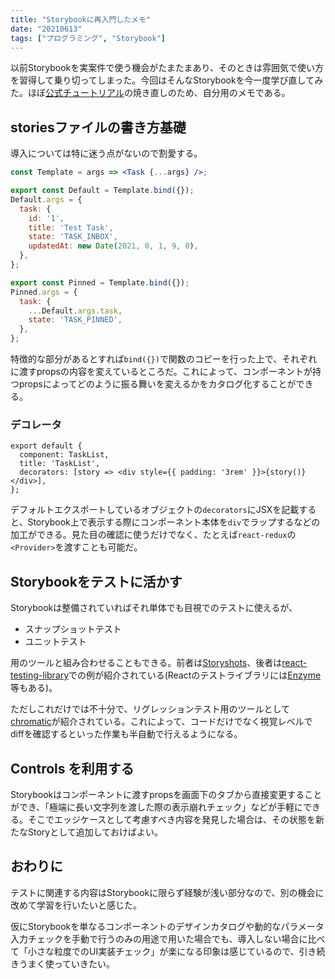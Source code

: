 ```yaml
---
title: "Storybookに再入門したメモ"
date: "20210613"
tags: ["プログラミング", "Storybook"]
---
```


以前Storybookを実案件で使う機会がたまたまあり、そのときは雰囲気で使い方を習得して乗り切ってしまった。今回はそんなStorybookを今一度学び直してみた。ほぼ[公式チュートリアル](https://storybook.js.org/tutorials/intro-to-storybook/react/en/get-started/)の焼き直しのため、自分用のメモである。

## storiesファイルの書き方基礎

導入については特に迷う点がないので割愛する。

```jsx
const Template = args => <Task {...args} />;

export const Default = Template.bind({});
Default.args = {
  task: {
    id: '1',
    title: 'Test Task',
    state: 'TASK_INBOX',
    updatedAt: new Date(2021, 0, 1, 9, 0),
  },
};

export const Pinned = Template.bind({});
Pinned.args = {
  task: {
    ...Default.args.task,
    state: 'TASK_PINNED',
  },
};
```

特徴的な部分があるとすれば`bind({})`で関数のコピーを行った上で、それぞれに渡すpropsの内容を変えているところだ。これによって、コンポーネントが持つpropsによってどのように振る舞いを変えるかをカタログ化することができる。

### デコレータ

```
export default {
  component: TaskList,
  title: 'TaskList',
  decorators: [story => <div style={{ padding: '3rem' }}>{story()}</div>],
};
```

デフォルトエクスポートしているオブジェクトの`decorators`にJSXを記載すると、Storybook上で表示する際にコンポーネント本体を`div`でラップするなどの加工ができる。見た目の確認に使うだけでなく、たとえば`react-redux`の`<Provider>`を渡すことも可能だ。

## Storybookをテストに活かす

Storybookは整備されていればそれ単体でも目視でのテストに使えるが、

 - スナップショットテスト
 - ユニットテスト

 用のツールと組み合わせることもできる。前者は[Storyshots](https://github.com/storybookjs/storybook/tree/master/addons/storyshots)、後者は[react-testing-library](https://testing-library.com/docs/react-testing-library/intro/)での例が紹介されている(Reactのテストライブラリには[Enzyme](https://enzymejs.github.io/enzyme/)等もある)。

ただしこれだけでは不十分で、リグレッションテスト用のツールとして[chromatic](https://www.chromatic.com/)が紹介されている。これによって、コードだけでなく視覚レベルでdiffを確認するといった作業も半自動で行えるようになる。

## Controls を利用する

Storybookはコンポーネントに渡すpropsを画面下のタブから直接変更することができ、「極端に長い文字列を渡した際の表示崩れチェック」などが手軽にできる。そこでエッジケースとして考慮すべき内容を発見した場合は、その状態を新たなStoryとして追加しておけばよい。

## おわりに

テストに関連する内容はStorybookに限らず経験が浅い部分なので、別の機会に改めて学習を行いたいと感じた。

仮にStorybookを単なるコンポーネントのデザインカタログや動的なパラメータ入力チェックを手動で行うのみの用途で用いた場合でも、導入しない場合に比べて「小さな粒度でのUI実装チェック」が楽になる印象は感じているので、引き続きうまく使っていきたい。
